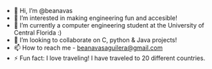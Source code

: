 - 👋 Hi, I’m @beanavas
- 👀 I’m interested in making engineering fun and accesible! 
- 🌱 I’m currently a computer engineering student at the University of Central Florida :)
- 💞️ I’m looking to collaborate on C, python & Java projects!
- 📫 How to reach me - beanavasaguilera@gmail.com
- ⚡ Fun fact: I love traveling! I have traveled to 20 different countries. 
